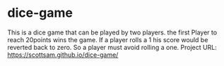 # dice-game
This is a dice game that can be played by two players. the first Player to reach 20points wins the game. If a player rolls a 1 his score would be reverted back to zero. So a player must avoid rolling a one.
Project URL: https://scottsam.github.io/dice-game/
